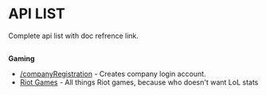 
# API LIST

Complete api list with doc refrence link.

##  
**Gaming**
* [/companyRegistration](https://github.com/shashank-genuinesoft/inHouse/tree/main#readme) -   Creates company login account.
* [Riot Games](https://developer.riotgames.com/) - All things Riot games, because who doesn't want LoL stats
